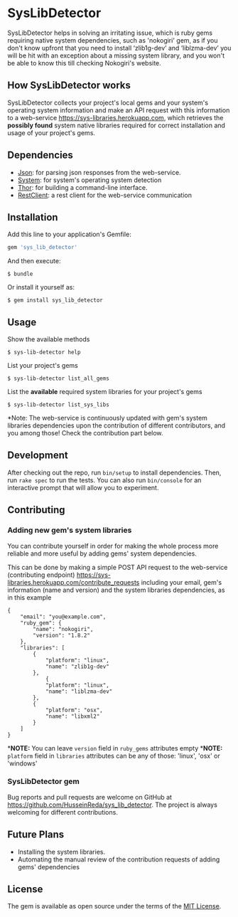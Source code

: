 # SysLibDetector

SysLibDetector helps in solving an irritating issue, which is ruby gems requiring native system dependencies, such as 'nokogiri' gem, as if you don't know upfront that you need to install ‘zlib1g-dev’ and ‘liblzma-dev’ you will be hit with an exception about a missing system library, and you won't be able to know this till checking Nokogiri's website.

## How SysLibDetector works

SysLibDetector collects your project's local gems and your system's operating system information and make an API request with this information to a web-service https://sys-libraries.herokuapp.com, which retrieves the **possibly found** system native libraries required for correct installation and usage of your project's gems.

## Dependencies

* [Json](https://rubygems.org/gems/json): for parsing json responses from the web-service.
* [System](https://rubygems.org/gems/system): for system's operating system detection
* [Thor](https://rubygems.org/gems/thor): for building a command-line interface.
* [RestClient](https://rubygems.org/gems/rest-client): a rest client for the web-service communication

## Installation

Add this line to your application's Gemfile:

```ruby
gem 'sys_lib_detector'
```

And then execute:

    $ bundle

Or install it yourself as:

    $ gem install sys_lib_detector

## Usage

Show the available methods

    $ sys-lib-detector help
    
List your project's gems

    $ sys-lib-detector list_all_gems

List the **available** required system libraries for your project's gems

    $ sys-lib-detector list_sys_libs

*Note: The web-service is continuously updated with gem's system libraries dependencies upon the contribution of different contributors, and you among those! Check the contribution part below.

## Development

After checking out the repo, run `bin/setup` to install dependencies. Then, run `rake spec` to run the tests. You can also run `bin/console` for an interactive prompt that will allow you to experiment.

## Contributing

### Adding new gem's system libraries

You can contribute yourself in order for making the whole process more reliable and more useful by adding gems' system dependencies.

This can be done by making a simple POST API request to the web-service (contributing endpoint) https://sys-libraries.herokuapp.com/contribute_requests including your email, gem's information (name and version) and the system libraries dependencies, as in this example
```
{
	"email": "you@example.com",
	"ruby_gem": {
		"name": "nokogiri",
		"version": "1.8.2"
	},
	"libraries": [
		{
			"platform": "linux",
			"name": "zlib1g-dev"
		},
        	{
			"platform": "linux",
			"name": "liblzma-dev"
		},
		{
			"platform": "osx",
			"name": "libxml2"
		}
	]
}
```
***NOTE:** You can leave `version` field in `ruby_gems` attributes empty
***NOTE:** `platform` field in `libraries` attributes can be any of those: 'linux', 'osx' or 'windows'

### SysLibDetector gem
Bug reports and pull requests are welcome on GitHub at https://github.com/HusseinReda/sys_lib_detector.
The project is always welcoming for different contributions.

## Future Plans

* Installing the system libraries.
* Automating the manual review of the contribution requests of adding gems' dependencies

## License

The gem is available as open source under the terms of the [MIT License](https://opensource.org/licenses/MIT).
